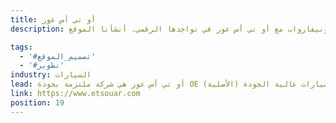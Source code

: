 ```yaml
---
title: أو تي أس عور
description: تعاونت يونيفارواب مع أو تي أس عور في تواجدها الرقمي. أنشأنا الموقع.

tags:
  - '#تصميم_الموقع'
  - '#تطوير'
industry: السيارات
lead: أو تي أس عور هي شركة ملتزمة بجودة OE (الأصلية) للسوق الجزائرية لقطع الغيار، المكونات، المنتجات عالية الدقة من المعدات الأصلية وقطع غيار السيارات عالية الجودة.
link: https://www.etsouar.com
position: 19
---
```

